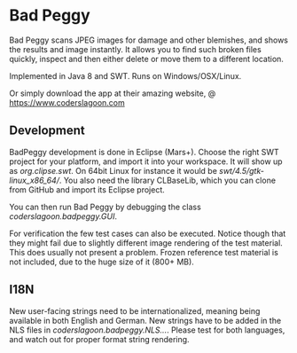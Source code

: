 Bad Peggy
=========

Bad Peggy scans JPEG images for damage and other blemishes, and shows the
results and image instantly. It allows you to find such broken files quickly,
inspect and then either delete or move them to a different location.

Implemented in Java 8 and SWT. Runs on Windows/OSX/Linux.

Or simply download the app at their amazing website, @ https://www.coderslagoon.com

Development
-----------

BadPeggy development is done in Eclipse (Mars+). Choose the right SWT project
for your platform, and import it into your workspace. It will show up as
*org.clipse.swt*. On 64bit Linux for instance it would be
*swt/4.5/gtk-linux_x86_64/*. You also need the library CLBaseLib, which you can
clone from GitHub and import its Eclipse project.

You can then run Bad Peggy by debugging the class *coderslagoon.badpeggy.GUI*.

For verification the few test cases can also be executed. Notice though that
they might fail due to slightly different image rendering of the test material.
This does usually not present a problem. Frozen reference test material is not
included, due to the huge size of it (800+ MB).

I18N
-----------

New user-facing strings need to be internationalized, meaning being available
in both English and German. New strings have to be added in the NLS files in
*coderslagoon.badpeggy.NLS...*. Please test for both languages, and watch out
for proper format string rendering.
